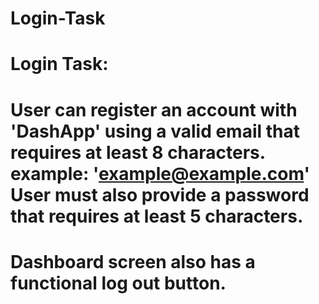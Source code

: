 # Login-Task
# Login Task:
# User can register an account with 'DashApp' using a valid email that requires at least 8 characters. example: 'example@example.com' User must also provide a password that requires at least 5 characters.
#
# Dashboard screen also has a functional log out button.
